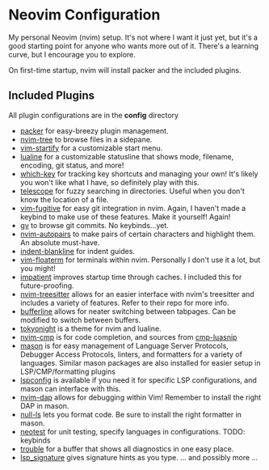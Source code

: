 # Neovim Configuration

My personal Neovim (nvim) setup. It's not where I want it just yet, but it's a good starting point for anyone who wants more out of it. There's a learning curve, but I encourage you to explore.

On first-time startup, nvim will install packer and the included plugins.

## Included Plugins
All plugin configurations are in the **config** directory
 - [packer](https://github.com/wbthomason/packer.nvim) for easy-breezy plugin management.
 - [nvim-tree](https://github.com/nvim-tree/nvim-tree.lua) to browse files in a sidepane.
 - [vim-startify](https://github.com/mhinz/vim-startify) for a customizable start menu.
 - [lualine](https://github.com/nvim-lualine/lualine.nvim) for a customizable statusline that shows mode, filename, encoding, git status, and more!
 - [which-key](https://github.com/folke/which-key.nvim) for tracking key shortcuts and managing your own! It's likely you won't like what I have, so definitely play with this.
 - [telescope](https://github.com/nvim-telescope/telescope.nvim) for fuzzy searching in directories. Useful when you don't know the location of a file.
 - [vim-fugitive](https://github.com/tpope/vim-fugitive) for easy git integration in nvim. Again, I haven't made a keybind to make use of these features. Make it yourself! Again!
 - [gv](https://github.com/junegunn/gv.vim) to browse git commits. No keybinds...yet.
 - [nvim-autopairs](https://github.com/windwp/nvim-autopairs) to make pairs of certain characters and highlight them. An absolute must-have.
 - [indent-blankline](https://github.com/lukas-reineke/indent-blankline.nvim) for indent guides.
 - [vim-floaterm](https://github.com/voldikss/vim-floaterm) for terminals within nvim. Personally I don't use it a lot, but you might!
 - [impatient](https://github.com/lewis6991/impatient.nvim) improves startup time through caches. I included this for future-proofing.
 - [nvim-treesitter](https://github.com/nvim-treesitter/nvim-treesitter) allows for an easier interface with nvim's treesitter and includes a variety of features. Refer to their repo for more info.
 - [bufferline](https://github.com/akinsho/bufferline.nvim) allows for neater switching between tabpages. Can be modified to switch between buffers.
 - [tokyonight](https://github.com/folke/tokyonight.nvim) is a theme for nvim and lualine.
 - [nvim-cmp](https://github.com/hrsh7th/nvim-cmp) is for code completion, and sources from [cmp-luasnip](https://github.com/saadparwaiz1/cmp_luasnip)
 - [mason](https://github.com/williamboman/mason.nvim) is for easy management of Language Server Protocols, Debugger Access Protocols, linters, and formatters for a variety of languages. Similar mason packages are also installed for easier setup in LSP/CMP/formatting plugins
 - [lspconfig](https://github.com/neovim/nvim-lspconfig) is available if you need it for specific LSP configurations, and mason can interface with this.
 - [nvim-dap](https://github.com/mfussenegger/nvim-dap) allows for debugging within Vim! Remember to install the right DAP in mason.
 - [null-ls](https://github.com/jose-elias-alvarez/null-ls.nvim) lets you format code. Be sure to install the right formatter in mason.
 - [neotest](https://github.com/nvim-neotest/neotest) for unit testing, specify languages in configurations. TODO: keybinds
 - [trouble](https://github.com/folke/trouble.nvim) for a buffer that shows all diagnostics in one easy place.
 - [lsp_signature](https://github.com/ray-x/lsp_signature.nvim) gives signature hints as you type.
 ... and possibly more ...
